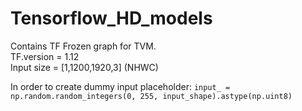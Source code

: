 # Tensorflow_HD_models  
Contains TF Frozen graph for TVM.      
TF.version = 1.12     
Input size = [1,1200,1920,3] (NHWC)     
    
In order to create dummy input placeholder: `input_ = np.random.random_integers(0, 255, input_shape).astype(np.uint8)`
    
